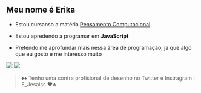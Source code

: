 ## Meu nome é Erika

- Estou cursanso a matéria [Pensamento Computacional](https://blog.conexia.com.br/pensamento-computacional/#:~:text=O%20que%20%C3%A9%20pensamento%20computacional,forma%20cr%C3%ADtica%2C%20criativa%20e%20estrat%C3%A9gica.)

- Estou apredendo a programar em **JavaScript**

- Pretendo me aprofundar mais nessa área de programação, ja que algo que eu gosto e me interesso muito

![](https://img.shields.io/badge/JavaScript-323330?style=for-the-badge&logo=javascript&logoColor=F7DF1E)
![](https://img.shields.io/badge/Scratch-4D97FF?style=for-the-badge&logo=Scratch&logoColor=white)

> ♦️♠️ Tenho uma contra profisional de desenho no Twitter e Instragram : E_Jesaiss ♥️♣️


